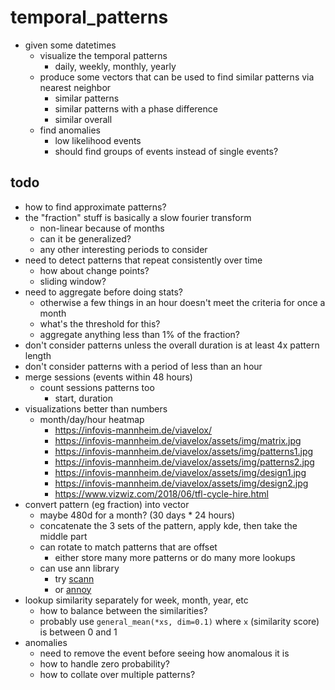 #   temporal_patterns

*   given some datetimes 
    *   visualize the temporal patterns
        *   daily, weekly, monthly, yearly
    *   produce some vectors that can be used to find similar patterns via nearest neighbor
        *   similar patterns
        *   similar patterns with a phase difference
        *   similar overall
    *   find anomalies
        *   low likelihood events
        *   should find groups of events instead of single events?
        

##  todo
*   how to find approximate patterns?
*   the "fraction" stuff is basically a slow fourier transform
    *   non-linear because of months
    *   can it be generalized?
    *   any other interesting periods to consider
*   need to detect patterns that repeat consistently over time
    *   how about change points?
    *   sliding window?
*   need to aggregate before doing stats?
    *   otherwise a few things in an hour doesn't meet the criteria for once a month
    *   what's the threshold for this?
    *   aggregate anything less than 1% of the fraction?
*   don't consider patterns unless the overall duration is at least 4x pattern length
*   don't consider patterns with a period of less than an hour
*   merge sessions (events within 48 hours)
    *   count sessions patterns too
        *   start, duration
*   visualizations better than numbers
    *   month/day/hour heatmap
        *   https://infovis-mannheim.de/viavelox/
        *   https://infovis-mannheim.de/viavelox/assets/img/matrix.jpg
        *   https://infovis-mannheim.de/viavelox/assets/img/patterns1.jpg
        *   https://infovis-mannheim.de/viavelox/assets/img/patterns2.jpg
        *   https://infovis-mannheim.de/viavelox/assets/img/design1.jpg
        *   https://infovis-mannheim.de/viavelox/assets/img/design2.jpg
        *   https://www.vizwiz.com/2018/06/tfl-cycle-hire.html
*   convert pattern (eg fraction) into vector
    *   maybe 480d for a month? (30 days *  24 hours)
    *   concatenate the 3 sets of the pattern, apply kde, then take the middle part
    *   can rotate to match patterns that are offset
        *   either store many more patterns or do many more lookups
    *   can use ann library 
        *   try [scann](https://github.com/google-research/google-research/tree/master/scann)
        *   or [annoy](https://anaconda.org/conda-forge/python-annoy)
*   lookup similarity separately for week, month, year, etc
    *   how to balance between the similarities?
    *   probably use `general_mean(*xs, dim=0.1)` where `x` (similarity score) is between 0 and 1
*   anomalies
    *   need to remove the event before seeing how anomalous it is
    *   how to handle zero probability?
    *   how to collate over multiple patterns?
